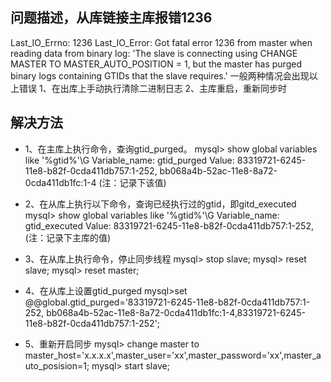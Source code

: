 ## 问题描述，从库链接主库报错1236
Last_IO_Errno: 1236
Last_IO_Error: Got fatal error 1236 from master when reading data from binary log: 'The slave is connecting using CHANGE MASTER TO MASTER_AUTO_POSITION = 1, but the master has purged binary logs containing GTIDs that the slave requires.'
一般两种情况会出现以上错误
1、在出库上手动执行清除二进制日志
2、主库重启，重新同步时

## 解决方法
* 1、在主库上执行命令，查询gtid_purged。
mysql> show global variables like '%gtid%'\G
Variable_name: gtid_purged
        Value: 83319721-6245-11e8-b82f-0cda411db757:1-252,
bb068a4b-52ac-11e8-8a72-0cda411db1fc:1-4
(注：记录下该值)

* 2、在从库上执行以下命令，查询已经执行过的gtid，即gitd_executed
mysql> show global variables like '%gtid%'\G
Variable_name: gtid_executed
        Value: 83319721-6245-11e8-b82f-0cda411db757:1-252,
        (注：记录下主库的值)

* 3、在从库上执行命令，停止同步线程
mysql> stop slave;
mysql> reset slave;
mysql> reset master;

* 4、在从库上设置gtid_purged
mysql>set @@global.gtid_purged='83319721-6245-11e8-b82f-0cda411db757:1-252,
bb068a4b-52ac-11e8-8a72-0cda411db1fc:1-4,83319721-6245-11e8-b82f-0cda411db757:1-252';

* 5、重新开启同步
mysql> change master to master_host='x.x.x.x',master_user='xx',master_password='xx',master_auto_posision=1;
mysql> start slave;
